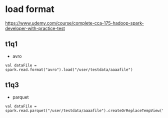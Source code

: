 # load format

https://www.udemy.com/course/complete-cca-175-hadoop-spark-developer-with-practice-test

## t1q1

- avro

```
val dataFile = spark.read.format("avro").load("/user/testdata/aaaafile")
```



## t1q3

- parquet

```
val dataFile = spark.read.parquet("/user/testdata/aaaafile").createOrReplaceTempView("product")
```

